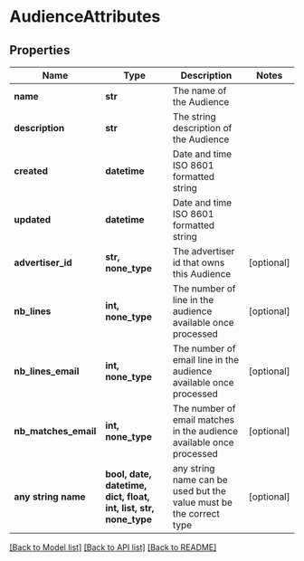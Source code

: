 # AudienceAttributes


## Properties
Name | Type | Description | Notes
------------ | ------------- | ------------- | -------------
**name** | **str** | The name of the Audience | 
**description** | **str** | The string description of the Audience | 
**created** | **datetime** | Date and time ISO 8601 formatted string | 
**updated** | **datetime** | Date and time ISO 8601 formatted string | 
**advertiser_id** | **str, none_type** | The advertiser id that owns this Audience | [optional] 
**nb_lines** | **int, none_type** | The number of line in the audience available once processed | [optional] 
**nb_lines_email** | **int, none_type** | The number of email line in the audience available once processed | [optional] 
**nb_matches_email** | **int, none_type** | The number of email matches in the audience available once processed | [optional] 
**any string name** | **bool, date, datetime, dict, float, int, list, str, none_type** | any string name can be used but the value must be the correct type | [optional]

[[Back to Model list]](../README.md#documentation-for-models) [[Back to API list]](../README.md#documentation-for-api-endpoints) [[Back to README]](../README.md)


